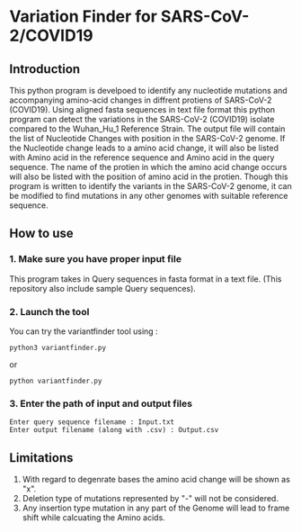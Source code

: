 # Variation Finder for SARS-CoV-2/COVID19
## Introduction
This python program is develpoed to identify any nucleotide mutations and accompanying amino-acid changes in diffrent protiens of SARS-CoV-2 (COVID19). Using aligned fasta sequences in text file format this python program can detect the variations in the SARS-CoV-2 (COVID19) isolate compared to the Wuhan_Hu_1 Reference Strain. The output file will contain the list of Nucleotide Changes with position in the SARS-CoV-2 genome. If the Nucleotide change leads to a amino acid change, it will also be listed with Amino acid in the reference sequence and Amino acid in the query sequence. The name of the protien in which the amino acid change occurs will also be listed with the position of amino acid in the protien. Though this program is written to identify the variants in the SARS-CoV-2  genome, it can be modified to find mutations in any other genomes with suitable reference sequence.

## How to use 

### 1. Make sure you have proper input file
This program takes in Query sequences in fasta format in a text file. (This repository also include sample Query sequences).
### 2. Launch the tool
You can try the variantfinder tool using :

    python3 variantfinder.py
   or
   

    python variantfinder.py

### 3. Enter the path of input and output files

 

    Enter query sequence filename : Input.txt
    Enter output filename (along with .csv) : Output.csv

## Limitations

1) With regard to degenrate bases the amino acid change will be shown as "x".
2) Deletion type of mutations represented by "-" will not be considered.
3) Any insertion type mutation in any part of the Genome will lead to frame shift while calcuating the Amino acids.
